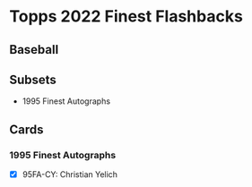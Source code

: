 # Topps 2022 Finest Flashbacks
## Baseball

## Subsets

- 1995 Finest Autographs

## Cards

### 1995 Finest Autographs
- [x] 95FA-CY: Christian Yelich<br>
